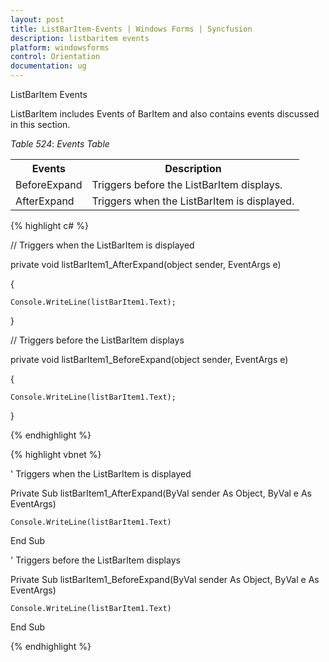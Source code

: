 ```yaml
---
layout: post
title: ListBarItem-Events | Windows Forms | Syncfusion
description: listbaritem events
platform: windowsforms
control: Orientation
documentation: ug
---
```


 ListBarItem Events

ListBarItem includes Events of BarItem and also contains events discussed in this section. 

_Table_ _524_:  _Events Table_

<table>
<tr>
<th>
Events</th><th>
Description</th></tr>
<tr>
<td>
BeforeExpand</td><td>
Triggers before the ListBarItem displays.</td></tr>
<tr>
<td>
AfterExpand</td><td>
Triggers when the ListBarItem is displayed.</td></tr>
</table>


{% highlight c# %}



// Triggers when the ListBarItem is displayed

private void listBarItem1_AfterExpand(object sender, EventArgs e)

{

    Console.WriteLine(listBarItem1.Text);

}



// Triggers before the ListBarItem displays

private void listBarItem1_BeforeExpand(object sender, EventArgs e)

{

    Console.WriteLine(listBarItem1.Text);

}

{% endhighlight %}

{% highlight vbnet %}



' Triggers when the ListBarItem is displayed

Private Sub listBarItem1_AfterExpand(ByVal sender As Object, ByVal e As EventArgs)

    Console.WriteLine(listBarItem1.Text)

End Sub



' Triggers before the ListBarItem displays

Private Sub listBarItem1_BeforeExpand(ByVal sender As Object, ByVal e As EventArgs)

    Console.WriteLine(listBarItem1.Text)

End Sub

{% endhighlight %}

